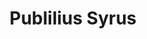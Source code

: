 ---
title: "Publilius Syrus"
cc-type: person
hashtag: "publilius-syrus"
tags:
  - Roman
  - Writer
  - Human Being
  - dead at the moment
---